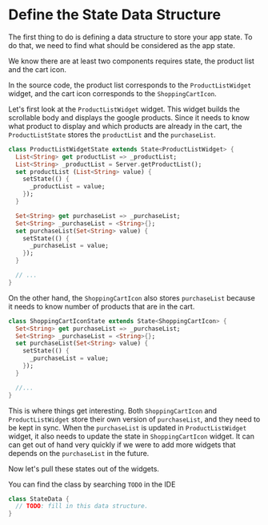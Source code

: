 # Define the State Data Structure

The first thing to do is defining a data structure to store your app state.
To do that, we need to find what should be considered as the app state.

We know there are at least two components requires state, the product list
and the cart icon.

In the source code, the product list corresponds to the `ProductListWidget` widget,
and the cart icon corresponds to the `ShoppingCartIcon`.

Let's first look at the `ProductListWidget` widget. This widget builds the
scrollable body and displays the google products. Since it needs to know what
product to display and which products are already in the cart, the
`ProductListState` stores the `productList` and the `purchaseList`.

```dart
class ProductListWidgetState extends State<ProductListWidget> {
  List<String> get productList => _productList;
  List<String> _productList = Server.getProductList();
  set productList (List<String> value) {
    setState(() {
      _productList = value;
    });
  }

  Set<String> get purchaseList => _purchaseList;
  Set<String> _purchaseList = <String>{};
  set purchaseList(Set<String> value) {
    setState(() {
      _purchaseList = value;
    });
  }

  // ...
}
```

On the other hand, the `ShoppingCartIcon` also stores `purchaseList` because
it needs to know number of products that are in the cart.

```dart
class ShoppingCartIconState extends State<ShoppingCartIcon> {
  Set<String> get purchaseList => _purchaseList;
  Set<String> _purchaseList = <String>{};
  set purchaseList(Set<String> value) {
    setState(() {
      _purchaseList = value;
    });
  }

  //...
}


```

This is where things get interesting. Both `ShoppingCartIcon` and `ProductListWidget` store their own
version of `purchaseList`, and they need to be kept in sync. When the `purchaseList` is updated
in `ProductListWidget` widget, it also needs to update the state in `ShoppingCartIcon` widget. It can
can get out of hand very quickly if we were to add more widgets that depends on the `purchaseList`
in the future.

Now let's pull these states out of the widgets.

You can find the class by searching `TODO` in the IDE

```dart
class StateData {
  // TODO: fill in this data structure.
}
```